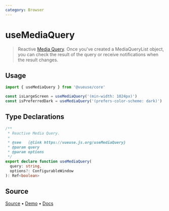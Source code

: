 ```yaml
---
category: Browser
---
```


# useMediaQuery

> Reactive [Media Query]((https://developer.mozilla.org/en-US/docs/Web/CSS/Media_Queries/Testing_media_queries)). Once you've created a MediaQueryList object, you can check the result of the query or receive notifications when the result changes.

## Usage

```js
import { useMediaQuery } from '@vueuse/core'

const isLargeScreen = useMediaQuery('(min-width: 1024px)')
const isPreferredDark = useMediaQuery('(prefers-color-scheme: dark)')
```


<!--FOOTER_STARTS-->
## Type Declarations

```typescript
/**
 * Reactive Media Query.
 *
 * @see   {@link https://vueuse.js.org/useMediaQuery}
 * @param query
 * @param options
 */
export declare function useMediaQuery(
  query: string,
  options?: ConfigurableWindow
): Ref<boolean>
```

## Source

[Source](https://github.com/antfu/vueuse/blob/master/packages/core/useMediaQuery/index.ts) • [Demo](https://github.com/antfu/vueuse/blob/master/packages/core/useMediaQuery/demo.vue) • [Docs](https://github.com/antfu/vueuse/blob/master/packages/core/useMediaQuery/index.md)


<!--FOOTER_ENDS-->